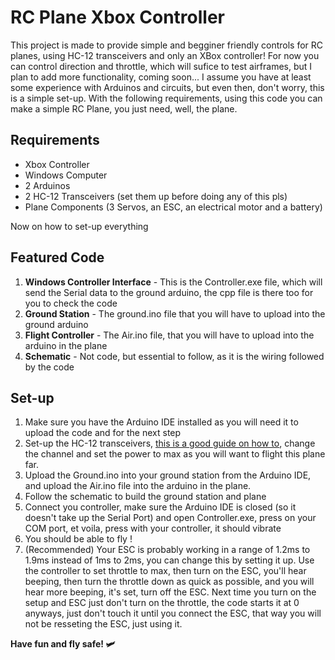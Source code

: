# RC Plane Xbox Controller 

This project is made to provide simple and begginer friendly controls for RC planes, using HC-12 transceivers and only an XBox controller!
For now you can control direction and throttle, which will sufice to test airframes, but I plan to add more functionality, coming soon...
I assume you have at least some experience with Arduinos and circuits, but even then, don't worry, this is a simple set-up.
With the following requirements, using this code you can make a simple RC Plane, you just need, well, the plane.

## Requirements

- Xbox Controller
- Windows Computer
- 2 Arduinos
- 2 HC-12 Transceivers (set them up before doing any of this pls)
- Plane Components (3 Servos, an ESC, an electrical motor and a battery)


Now on how to set-up everything

## Featured Code

1. **Windows Controller Interface** - This is the Controller.exe file, which will send the Serial data to the ground arduino, the cpp file is there too for you to check the code
2. **Ground Station** - The ground.ino file that you will have to upload into the ground arduino
3. **Flight Controller** - The Air.ino file, that you will have to upload into the arduino in the plane
4. **Schematic** - Not code, but essential to follow, as it is the wiring followed by the code

## Set-up
1. Make sure you have the Arduino IDE installed as you will need it to upload the code and for the next step
2. Set-up the HC-12 transceivers, [this is a good guide on how to](https://howtomechatronics.com/tutorials/arduino/arduino-and-hc-12-long-range-wireless-communication-module/), change the channel and set the power to max as you will want to flight this plane far.
3. Upload the Ground.ino into your ground station from the Arduino IDE, and upload the Air.ino file into the arduino in the plane.
4. Follow the schematic to build the ground station and plane
5. Connect you controller, make sure the Arduino IDE is closed (so it doesn't take up the Serial Port) and open Controller.exe, press <Enter> on your COM port, et voila, press <A> with your controller, it should vibrate
6. You should be able to fly !
7. (Recommended) Your ESC is probably working in a range of 1.2ms to 1.9ms instead of 1ms to 2ms, you can change this by setting it up. Use the controller to set throttle to max, then turn on the ESC, you'll hear beeping, then turn the throttle down as quick as possible, and you will hear more beeping, it's set, turn off the ESC. Next time you turn on the setup and ESC just don't turn on the throttle, the code starts it at 0 anyways, just don't touch it until you connect the ESC, that way you will not be resseting the ESC, just using it.

**Have fun and fly safe! 🛩️**
